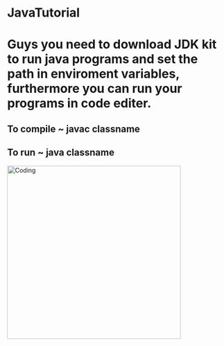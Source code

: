 # JavaTutorial
# Guys you need to download JDK kit to run java programs and set the path in enviroment variables, furthermore you can run your programs in code editer.
<h2>To compile ~ javac classname</h2>
<h2>To run ~ java classname</h2>
<img align="center" alt="Coding" width="400" src="https://4.bp.blogspot.com/-gTiw6OELPy0/XJorCue1joI/AAAAAAAACkA/mII85pOuZKYLQlFx6wjkxgkJYrULjv4hQCLcBGAs/s16000/java.png">
